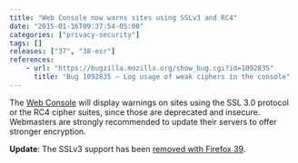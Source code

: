 ```yaml
---
title: "Web Console now warns sites using SSLv3 and RC4"
date: "2015-01-16T09:37:54-05:00"
categories: ["privacy-security"]
tags: []
releases: ["37", "38-esr"]
references:
    - url: "https://bugzilla.mozilla.org/show_bug.cgi?id=1092835"
      title: "Bug 1092835 – Log usage of weak ciphers in the console"
---
```

The [Web Console](https://developer.mozilla.org/docs/Tools/Web_Console) will display warnings on sites using the SSL 3.0 protocol or the RC4 cipher suites, since those are deprecated and insecure. Webmasters are strongly recommended to update their servers to offer stronger encryption.

**Update**: The SSLv3 support has been [removed with Firefox 39](https://www.fxsitecompat.dev/en-CA/docs/2015/sslv3-support-has-been-removed/).
